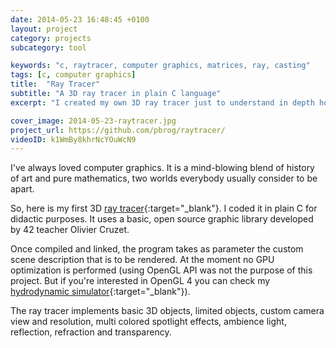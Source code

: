 ```yaml
---
date: 2014-05-23 16:48:45 +0100
layout: project
category: projects
subcategory: tool

keywords: "c, raytracer, computer graphics, matrices, ray, casting"
tags: [c, computer graphics]
title:  "Ray Tracer"
subtitle: "A 3D ray tracer in plain C language"
excerpt: "I created my own 3D ray tracer just to understand in depth how OpenGL and graphic engines like Unity or Unreal work under the hood."

cover_image: 2014-05-23-raytracer.jpg
project_url: https://github.com/pbrog/raytracer/
videoID: k1WmBy8khrNcYOuWcN9
---
```


I've always loved computer graphics. It is a mind-blowing blend of history of art and pure mathematics, two worlds everybody usually consider to be apart.

So, here is my first 3D [ray tracer](https://it.wikipedia.org/wiki/Ray_tracing){:target="_blank"}. I coded it in plain C for didactic purposes. It uses a basic, open source graphic library developed by 42 teacher Olivier Cruzet.

Once compiled and linked, the program takes as parameter the custom scene description that is to be rendered. At the moment no GPU optimization is performed (using OpenGL API was not the purpose of this project. But if you're interested in OpenGL 4 you can check my [hydrodynamic simulator](https://www.paridebroggi.com/2015/06/hydrodynamic-simulator.html){:target="_blank"}).

The ray tracer implements basic 3D objects, limited objects, custom camera view and resolution, multi colored spotlight effects, ambience light, reflection, refraction and transparency.
